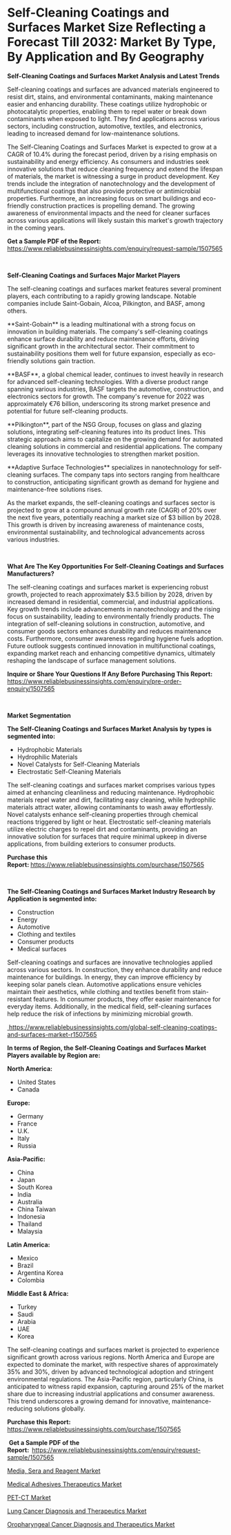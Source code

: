 <p><h1>Self-Cleaning Coatings and Surfaces Market Size Reflecting a Forecast Till 2032: Market By Type, By Application and By Geography</h1></p><p><strong>Self-Cleaning Coatings and Surfaces Market Analysis and Latest Trends</strong></p>
<p><p>Self-cleaning coatings and surfaces are advanced materials engineered to resist dirt, stains, and environmental contaminants, making maintenance easier and enhancing durability. These coatings utilize hydrophobic or photocatalytic properties, enabling them to repel water or break down contaminants when exposed to light. They find applications across various sectors, including construction, automotive, textiles, and electronics, leading to increased demand for low-maintenance solutions.</p><p>The Self-Cleaning Coatings and Surfaces Market is expected to grow at a CAGR of 10.4% during the forecast period, driven by a rising emphasis on sustainability and energy efficiency. As consumers and industries seek innovative solutions that reduce cleaning frequency and extend the lifespan of materials, the market is witnessing a surge in product development. Key trends include the integration of nanotechnology and the development of multifunctional coatings that also provide protective or antimicrobial properties. Furthermore, an increasing focus on smart buildings and eco-friendly construction practices is propelling demand. The growing awareness of environmental impacts and the need for cleaner surfaces across various applications will likely sustain this market's growth trajectory in the coming years.</p></p>
<p><strong>Get a Sample PDF of the Report:&nbsp;</strong> <a href="https://www.reliablebusinessinsights.com/enquiry/request-sample/1507565?utm_campaign=60&utm_medium=2&utm_source=Github&utm_content=ia&utm_term=23032025&utm_id=self-cleaning-coatings-and-surfaces">https://www.reliablebusinessinsights.com/enquiry/request-sample/1507565</a></p>
<p>&nbsp;</p>
<p><strong>Self-Cleaning Coatings and Surfaces Major Market Players</strong></p>
<p><p>The self-cleaning coatings and surfaces market features several prominent players, each contributing to a rapidly growing landscape. Notable companies include Saint-Gobain, Alcoa, Pilkington, and BASF, among others.</p><p>**Saint-Gobain** is a leading multinational with a strong focus on innovation in building materials. The company's self-cleaning coatings enhance surface durability and reduce maintenance efforts, driving significant growth in the architectural sector. Their commitment to sustainability positions them well for future expansion, especially as eco-friendly solutions gain traction.</p><p>**BASF**, a global chemical leader, continues to invest heavily in research for advanced self-cleaning technologies. With a diverse product range spanning various industries, BASF targets the automotive, construction, and electronics sectors for growth. The company's revenue for 2022 was approximately €76 billion, underscoring its strong market presence and potential for future self-cleaning products.</p><p>**Pilkington**, part of the NSG Group, focuses on glass and glazing solutions, integrating self-cleaning features into its product lines. This strategic approach aims to capitalize on the growing demand for automated cleaning solutions in commercial and residential applications. The company leverages its innovative technologies to strengthen market position.</p><p>**Adaptive Surface Technologies** specializes in nanotechnology for self-cleaning surfaces. The company taps into sectors ranging from healthcare to construction, anticipating significant growth as demand for hygiene and maintenance-free solutions rises.</p><p>As the market expands, the self-cleaning coatings and surfaces sector is projected to grow at a compound annual growth rate (CAGR) of 20% over the next five years, potentially reaching a market size of $3 billion by 2028. This growth is driven by increasing awareness of maintenance costs, environmental sustainability, and technological advancements across various industries.</p></p>
<p>&nbsp;</p>
<p><strong>What Are The Key Opportunities For Self-Cleaning Coatings and Surfaces Manufacturers?</strong></p>
<p><p>The self-cleaning coatings and surfaces market is experiencing robust growth, projected to reach approximately $3.5 billion by 2028, driven by increased demand in residential, commercial, and industrial applications. Key growth trends include advancements in nanotechnology and the rising focus on sustainability, leading to environmentally friendly products. The integration of self-cleaning solutions in construction, automotive, and consumer goods sectors enhances durability and reduces maintenance costs. Furthermore, consumer awareness regarding hygiene fuels adoption. Future outlook suggests continued innovation in multifunctional coatings, expanding market reach and enhancing competitive dynamics, ultimately reshaping the landscape of surface management solutions.</p></p>
<p><strong>Inquire or Share Your Questions If Any Before Purchasing This Report:</strong> <a href="https://www.reliablebusinessinsights.com/enquiry/pre-order-enquiry/1507565?utm_campaign=60&utm_medium=2&utm_source=Github&utm_content=ia&utm_term=23032025&utm_id=self-cleaning-coatings-and-surfaces">https://www.reliablebusinessinsights.com/enquiry/pre-order-enquiry/1507565</a></p>
<p>&nbsp;</p>
<p><strong>Market Segmentation</strong></p>
<p><strong>The Self-Cleaning Coatings and Surfaces Market Analysis by types is segmented into:</strong></p>
<p><ul><li>Hydrophobic Materials</li><li>Hydrophilic Materials</li><li>Novel Catalysts for Self-Cleaning Materials</li><li>Electrostatic Self-Cleaning Materials</li></ul></p>
<p><p>The self-cleaning coatings and surfaces market comprises various types aimed at enhancing cleanliness and reducing maintenance. Hydrophobic materials repel water and dirt, facilitating easy cleaning, while hydrophilic materials attract water, allowing contaminants to wash away effortlessly. Novel catalysts enhance self-cleaning properties through chemical reactions triggered by light or heat. Electrostatic self-cleaning materials utilize electric charges to repel dirt and contaminants, providing an innovative solution for surfaces that require minimal upkeep in diverse applications, from building exteriors to consumer products.</p></p>
<p><strong>Purchase this Report:&nbsp;</strong><a href="https://www.reliablebusinessinsights.com/purchase/1507565?utm_campaign=60&utm_medium=2&utm_source=Github&utm_content=ia&utm_term=23032025&utm_id=self-cleaning-coatings-and-surfaces">https://www.reliablebusinessinsights.com/purchase/1507565</a></p>
<p>&nbsp;</p>
<p><strong>The Self-Cleaning Coatings and Surfaces Market Industry Research by Application is segmented into:</strong></p>
<p><ul><li>Construction</li><li>Energy</li><li>Automotive</li><li>Clothing and textiles</li><li>Consumer products</li><li>Medical surfaces</li></ul></p>
<p><p>Self-cleaning coatings and surfaces are innovative technologies applied across various sectors. In construction, they enhance durability and reduce maintenance for buildings. In energy, they can improve efficiency by keeping solar panels clean. Automotive applications ensure vehicles maintain their aesthetics, while clothing and textiles benefit from stain-resistant features. In consumer products, they offer easier maintenance for everyday items. Additionally, in the medical field, self-cleaning surfaces help reduce the risk of infections by minimizing microbial growth.</p></p>
<p><a href="https://www.reliablebusinessinsights.com/global-self-cleaning-coatings-and-surfaces-market-r1507565?utm_campaign=60&utm_medium=2&utm_source=Github&utm_content=ia&utm_term=23032025&utm_id=self-cleaning-coatings-and-surfaces">&nbsp;https://www.reliablebusinessinsights.com/global-self-cleaning-coatings-and-surfaces-market-r1507565</a></p>
<p><strong>In terms of Region, the Self-Cleaning Coatings and Surfaces Market Players available by Region are:</strong></p>
<p>
    <p> <strong> North America: </strong>
        <ul>
            <li>United States</li>
            <li>Canada</li>
        </ul>
        </p> 
    <p> <strong> Europe: </strong>
        <ul>
            <li>Germany</li>
            <li>France</li>
            <li>U.K.</li>
            <li>Italy</li>
            <li>Russia</li>
        </ul>
        </p> 
    <p> <strong> Asia-Pacific: </strong>
        <ul>
            <li>China</li>
            <li>Japan</li>
            <li>South Korea</li>
            <li>India</li>
            <li>Australia</li>
            <li>China Taiwan</li>
            <li>Indonesia</li>
            <li>Thailand</li>
            <li>Malaysia</li>
        </ul>
        </p> 
    <p> <strong> Latin America: </strong>
        <ul>
            <li>Mexico</li>
            <li>Brazil</li>
            <li>Argentina Korea</li>
            <li>Colombia</li>
        </ul>
        </p> 
    <p> <strong> Middle East & Africa: </strong>
        <ul>
            <li>Turkey</li>
            <li>Saudi</li>
            <li>Arabia</li>
            <li>UAE</li>
            <li>Korea</li>
        </ul>
    </p>
    </p>
<p><p>The self-cleaning coatings and surfaces market is projected to experience significant growth across various regions. North America and Europe are expected to dominate the market, with respective shares of approximately 35% and 30%, driven by advanced technological adoption and stringent environmental regulations. The Asia-Pacific region, particularly China, is anticipated to witness rapid expansion, capturing around 25% of the market share due to increasing industrial applications and consumer awareness. This trend underscores a growing demand for innovative, maintenance-reducing solutions globally.</p></p>
<p><strong>Purchase this Report: </strong><a href="https://www.reliablebusinessinsights.com/purchase/1507565?utm_campaign=60&utm_medium=2&utm_source=Github&utm_content=ia&utm_term=23032025&utm_id=self-cleaning-coatings-and-surfaces">https://www.reliablebusinessinsights.com/purchase/1507565</a></p>
<p>&nbsp;<strong>Get a Sample PDF of the Report:&nbsp;&nbsp;</strong><a href="https://www.reliablebusinessinsights.com/enquiry/request-sample/1507565?utm_campaign=60&utm_medium=2&utm_source=Github&utm_content=ia&utm_term=23032025&utm_id=self-cleaning-coatings-and-surfaces">https://www.reliablebusinessinsights.com/enquiry/request-sample/1507565</a></p>
<p><strong></strong></p>
<p><p><a href="https://github.com/alrogikrosa/Market-Research-Report-List-1/blob/main/media-sera-and-reagent-market.md?utm_campaign=60&utm_medium=2&utm_source=Github&utm_content=ia&utm_term=23032025&utm_id=self-cleaning-coatings-and-surfaces">Media, Sera and Reagent Market</a></p><p><a href="https://github.com/coricnzati/Market-Research-Report-List-1/blob/main/medical-adhesives-therapeutics-market.md?utm_campaign=60&utm_medium=2&utm_source=Github&utm_content=ia&utm_term=23032025&utm_id=self-cleaning-coatings-and-surfaces">Medical Adhesives Therapeutics Market</a></p><p><a href="https://github.com/evraltandre36/Market-Research-Report-List-1/blob/main/pet-ct-market.md?utm_campaign=60&utm_medium=2&utm_source=Github&utm_content=ia&utm_term=23032025&utm_id=self-cleaning-coatings-and-surfaces">PET-CT Market</a></p><p><a href="https://github.com/borknyberg/Market-Research-Report-List-1/blob/main/lung-cancer-diagnosis-and-therapeutics-market.md?utm_campaign=60&utm_medium=2&utm_source=Github&utm_content=ia&utm_term=23032025&utm_id=self-cleaning-coatings-and-surfaces">Lung Cancer Diagnosis and Therapeutics Market</a></p><p><a href="https://github.com/cavushjla/Market-Research-Report-List-1/blob/main/oropharyngeal-cancer-diagnosis-and-therapeutics-market.md?utm_campaign=60&utm_medium=2&utm_source=Github&utm_content=ia&utm_term=23032025&utm_id=self-cleaning-coatings-and-surfaces">Oropharyngeal Cancer Diagnosis and Therapeutics Market</a></p></p>